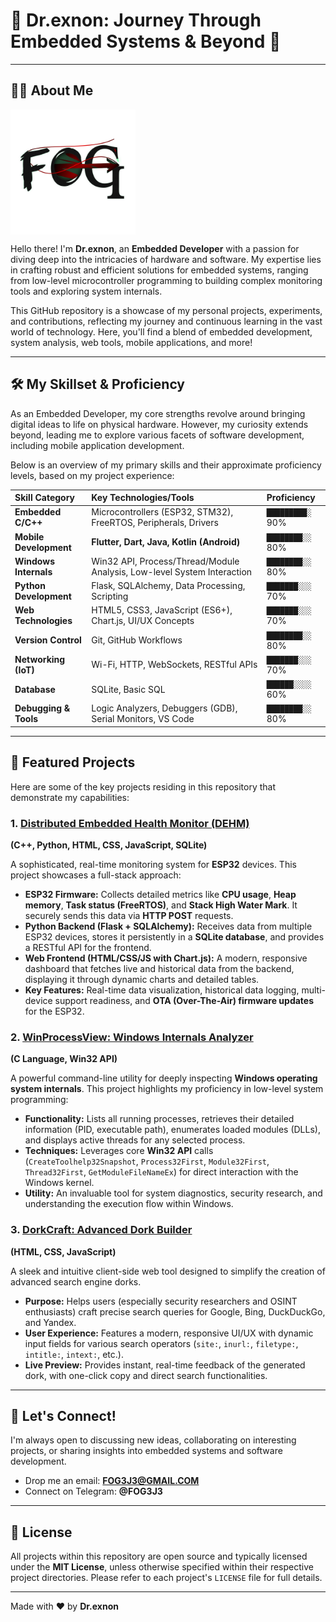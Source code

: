 # 🚀 Dr.exnon: Journey Through Embedded Systems & Beyond 🚀

---

## 👨‍💻 About Me

<img src="assets/my_logo.png" alt="Dr.exnon Logo" width="200" align="center"/>

Hello there! I'm **Dr.exnon**, an **Embedded Developer** with a passion for diving deep into the intricacies of hardware and software. My expertise lies in crafting robust and efficient solutions for embedded systems, ranging from low-level microcontroller programming to building complex monitoring tools and exploring system internals.


This GitHub repository is a showcase of my personal projects, experiments, and contributions, reflecting my journey and continuous learning in the vast world of technology. Here, you'll find a blend of embedded development, system analysis, web tools, mobile applications, and more!

---

## 🛠️ My Skillset & Proficiency

As an Embedded Developer, my core strengths revolve around bringing digital ideas to life on physical hardware. However, my curiosity extends beyond, leading me to explore various facets of software development, including mobile application development.

Below is an overview of my primary skills and their approximate proficiency levels, based on my project experience:

| Skill Category        | Key Technologies/Tools                                | Proficiency |
| :-------------------- | :---------------------------------------------------- | :---------- |
| **Embedded C/C++** | Microcontrollers (ESP32, STM32), FreeRTOS, Peripherals, Drivers | `█████████░` 90% |
| **Mobile Development** | **Flutter, Dart, Java, Kotlin (Android)** | `████████░░` 80% |
| **Windows Internals** | Win32 API, Process/Thread/Module Analysis, Low-level System Interaction | `████████░░` 80% |
| **Python Development**| Flask, SQLAlchemy, Data Processing, Scripting         | `███████░░░` 70% |
| **Web Technologies** | HTML5, CSS3, JavaScript (ES6+), Chart.js, UI/UX Concepts | `███████░░░` 70% |
| **Version Control** | Git, GitHub Workflows                                   | `████████░░` 80% |
| **Networking (IoT)** | Wi-Fi, HTTP, WebSockets, RESTful APIs                 | `███████░░░` 70% |
| **Database** | SQLite, Basic SQL                                     | `██████░░░░` 60% |
| **Debugging & Tools** | Logic Analyzers, Debuggers (GDB), Serial Monitors, VS Code | `████████░░` 80% |

---

## 📂 Featured Projects

Here are some of the key projects residing in this repository that demonstrate my capabilities:

### 1. **[Distributed Embedded Health Monitor (DEHM)](https://github.com/F0G3J3/Distributed-Embedded-Health-Monitor)**
**(C++, Python, HTML, CSS, JavaScript, SQLite)**

A sophisticated, real-time monitoring system for **ESP32** devices. This project showcases a full-stack approach:
* **ESP32 Firmware:** Collects detailed metrics like **CPU usage**, **Heap memory**, **Task status (FreeRTOS)**, and **Stack High Water Mark**. It securely sends this data via **HTTP POST** requests.
* **Python Backend (Flask + SQLAlchemy):** Receives data from multiple ESP32 devices, stores it persistently in a **SQLite database**, and provides a RESTful API for the frontend.
* **Web Frontend (HTML/CSS/JS with Chart.js):** A modern, responsive dashboard that fetches live and historical data from the backend, displaying it through dynamic charts and detailed tables.
* **Key Features:** Real-time data visualization, historical data logging, multi-device support readiness, and **OTA (Over-The-Air) firmware updates** for the ESP32.

### 2. **[WinProcessView: Windows Internals Analyzer](https://github.com/F0G3J3/WinProcessView)**
**(C Language, Win32 API)**

A powerful command-line utility for deeply inspecting **Windows operating system internals**. This project highlights my proficiency in low-level system programming:
* **Functionality:** Lists all running processes, retrieves their detailed information (PID, executable path), enumerates loaded modules (DLLs), and displays active threads for any selected process.
* **Techniques:** Leverages core **Win32 API** calls (`CreateToolhelp32Snapshot`, `Process32First`, `Module32First`, `Thread32First`, `GetModuleFileNameEx`) for direct interaction with the Windows kernel.
* **Utility:** An invaluable tool for system diagnostics, security research, and understanding the execution flow within Windows.

### 3. **[DorkCraft: Advanced Dork Builder](https://github.com/F0G3J3/DorkCraft)**
**(HTML, CSS, JavaScript)**

A sleek and intuitive client-side web tool designed to simplify the creation of advanced search engine dorks.
* **Purpose:** Helps users (especially security researchers and OSINT enthusiasts) craft precise search queries for Google, Bing, DuckDuckGo, and Yandex.
* **User Experience:** Features a modern, responsive UI/UX with dynamic input fields for various search operators (`site:`, `inurl:`, `filetype:`, `intitle:`, `intext:`, etc.).
* **Live Preview:** Provides instant, real-time feedback of the generated dork, with one-click copy and direct search functionalities.

---

## 🤝 Let's Connect!

I'm always open to discussing new ideas, collaborating on interesting projects, or sharing insights into embedded systems and software development.

* Drop me an email: **FOG3J3@GMAIL.COM**
* Connect on Telegram: **@FOG3J3**

---

## 📜 License

All projects within this repository are open source and typically licensed under the **MIT License**, unless otherwise specified within their respective project directories. Please refer to each project's `LICENSE` file for full details.

---

Made with ❤️ by **Dr.exnon**
